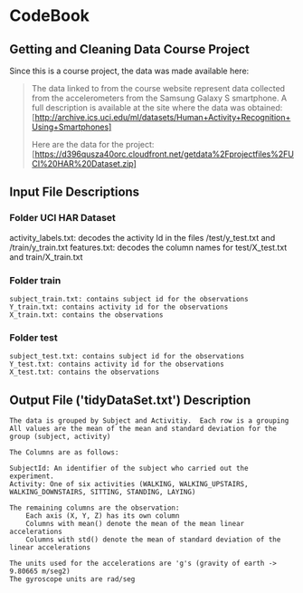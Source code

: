 # CodeBook

## Getting and Cleaning Data Course Project

Since this is a course project, the data was made available here:

> The data linked to from the course website represent data collected from the 
> accelerometers from the Samsung Galaxy S smartphone. 
> A full description is available at the site where the data was obtained: 
> [http://archive.ics.uci.edu/ml/datasets/Human+Activity+Recognition+Using+Smartphones]
> 
> Here are the data for the project: 
> [https://d396qusza40orc.cloudfront.net/getdata%2Fprojectfiles%2FUCI%20HAR%20Dataset.zip] 

## Input File Descriptions

### Folder UCI HAR Dataset
activity_labels.txt: decodes the activity Id in the files /test/y_test.txt and /train/y_train.txt
features.txt: decodes the column names for test/X_test.txt and train/X_train.txt

### Folder train
	subject_train.txt: contains subject id for the observations
	Y_train.txt: contains activity id for the observations
	X_train.txt: contains the observations 

### Folder test
	subject_test.txt: contains subject id for the observations
	Y_test.txt: contains activity id for the observations
	X_test.txt: contains the observations 

## Output File ('tidyDataSet.txt') Description

	The data is grouped by Subject and Activitiy.  Each row is a grouping
	All values are the mean of the mean and standard deviation for the group (subject, activity)
	
	The Columns are as follows:
	
	SubjectId: An identifier of the subject who carried out the experiment.               
	Activity: One of six activities (WALKING, WALKING_UPSTAIRS, WALKING_DOWNSTAIRS, SITTING, STANDING, LAYING)
	
	The remaining columns are the observation:  
		Each axis (X, Y, Z) has its own column
		Columns with mean() denote the mean of the mean linear accelerations
		Columns with std() denote the mean of standard deviation of the linear accelerations
	
	The units used for the accelerations are 'g's (gravity of earth -> 9.80665 m/seg2)
	The gyroscope units are rad/seg    
	
	
 
